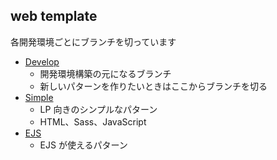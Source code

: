 ## web template

各開発環境ごとにブランチを切っています

- [Develop](https://github.com/misumi-takuma/web_template/tree/develop)
  - 開発環境構築の元になるブランチ
  - 新しいパターンを作りたいときはここからブランチを切る
- [Simple](https://github.com/misumi-takuma/web_template/tree/simple)
  - LP 向きのシンプルなパターン
  - HTML、Sass、JavaScript
- [EJS](https://github.com/misumi-takuma/web_template/tree/ejs)
  - EJS が使えるパターン
